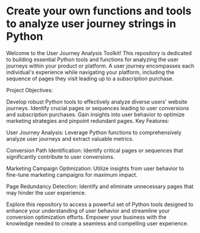 # Create your own functions and tools to analyze user journey strings in Python

Welcome to the User Journey Analysis Toolkit! This repository is dedicated to building essential Python tools and functions for analyzing the user journeys within your product or platform. A user journey encompasses each individual's experience while navigating your platform, including the sequence of pages they visit leading up to a subscription purchase.

Project Objectives:

Develop robust Python tools to effectively analyze diverse users' website journeys.
Identify crucial pages or sequences leading to user conversions and subscription purchases.
Gain insights into user behavior to optimize marketing strategies and pinpoint redundant pages.
Key Features:

User Journey Analysis: Leverage Python functions to comprehensively analyze user journeys and extract valuable metrics.

Conversion Path Identification: Identify critical pages or sequences that significantly contribute to user conversions.

Marketing Campaign Optimization: Utilize insights from user behavior to fine-tune marketing campaigns for maximum impact.

Page Redundancy Detection: Identify and eliminate unnecessary pages that may hinder the user experience.

Explore this repository to access a powerful set of Python tools designed to enhance your understanding of user behavior and streamline your conversion optimization efforts. Empower your business with the knowledge needed to create a seamless and compelling user experience.





